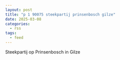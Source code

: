 ```yaml
---
layout: post
title: "p 1 90075 steekpartij prinsenbosch gilze"
date: 2025-03-08
categories: 
  - rss
tags: 
  - feed
---
```


Steekpartij op Prinsenbosch in Gilze
